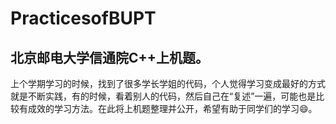 # PracticesofBUPT
## 北京邮电大学信通院C++上机题。
   上个学期学习的时候，找到了很多学长学姐的代码，个人觉得学习变成最好的方式就是不断实践，有的时候，看着别人的代码，然后自己在“复述”一遍，可能也是比较有成效的学习方法。在此将上机题整理并公开，希望有助于同学们的学习:smile:。
